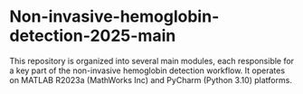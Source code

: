 # Non-invasive-hemoglobin-detection-2025-main
This repository is organized into several main modules, each responsible for a key part of the non-invasive hemoglobin detection workflow. It operates on MATLAB R2023a (MathWorks Inc) and PyCharm (Python 3.10) platforms.

